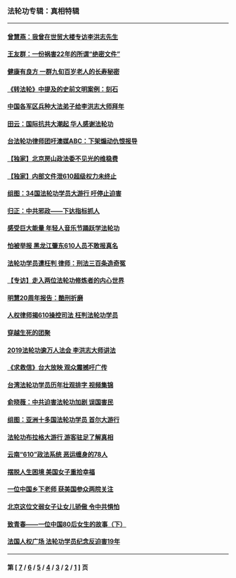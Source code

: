 ### 法轮功专辑：真相特辑
---
#### [曾慧燕：我曾在世贸大楼专访李洪志先生](../../pages/nf4389/n12898729.md?06040430) 
#### [王友群：一份祸害22年的所谓“绝密文件”](../../pages/nf4389/n12871750.md?06040430) 
#### [健康有良方 一群九旬百岁老人的长寿秘密](../../pages/nf4389/n12847475.md?06040430) 
#### [《转法轮》中提及的史前文明案例：刻石](../../pages/nf4389/n12758577.md?06040430) 
#### [中国各军区兵种大法弟子给李洪志大师拜年](../../pages/nf4389/n12750047.md?06040430) 
#### [田云：国际抗共大潮起 华人感谢法轮功](../../pages/nf4389/n12357708.md?06040430) 
#### [台法轮功律师团吁澳媒ABC：下架煽动仇恨报导](../../pages/nf4389/n12279917.md?06040430) 
#### [【独家】北京房山政法委不见光的维稳费](../../pages/nf4389/n12031979.md?06040430) 
#### [【独家】内部文件泄610超级权力未终止](../../pages/nf4389/n12023895.md?06040430) 
#### [组图：34国法轮功学员大游行 吁停止迫害](../../pages/nf4389/n11492658.md?06040430) 
#### [归正：中共邪政——下达指标抓人](../../pages/nf4389/n11474770.md?06040430) 
#### [感受巨大能量 年轻人音乐节踊跃学法轮功](../../pages/nf4389/n11441981.md?06040430) 
#### [怕被举报 黑龙江肇东610人员不敢报真名](../../pages/nf4389/n11436499.md?06040430) 
#### [法轮功学员遭枉判 律师：刑法三百条造奇冤](../../pages/nf4389/n11433943.md?06040430) 
#### [【专访】走入两位法轮功修炼者的内心世界](../../pages/nf4389/n11415623.md?06040430) 
#### [明慧20周年报告：酷刑折磨](../../pages/nf4389/n11387954.md?06040430) 
#### [人权律师揭610操控司法 枉判法轮功学员](../../pages/nf4389/n11313370.md?06040430) 
#### [穿越生死的团聚](../../pages/nf4389/n11258922.md?06040430) 
#### [2019法轮功逾万人法会 李洪志大师讲法](../../pages/nf4389/n11265303.md?06040430) 
#### [《求救信》台大放映 观众震撼吁广传](../../pages/nf4389/n10922251.md?06040430) 
#### [台湾法轮功学员历年壮观排字 视频集锦](../../pages/nf4389/n10878789.md?06040430) 
#### [俞晓薇：中共迫害法轮功加剧 误国害民](../../pages/nf4389/n10859260.md?06040430) 
#### [组图：亚洲十多国法轮功学员 首尔大游行](../../pages/nf4389/n10781149.md?06040430) 
#### [法轮功布拉格大游行 游客驻足了解真相](../../pages/nf4389/n10749360.md?06040430) 
#### [云南“610”政法系统 恶运缠身的78人](../../pages/nf4389/n10747534.md?06040430) 
#### [摆脱人生困境 美国女子重拾幸福](../../pages/nf4389/n10688678.md?06040430) 
#### [一位中国乡下老师 获美国参众两院关注](../../pages/nf4389/n10683927.md?06040430) 
#### [北京这位文弱女子让女儿骄傲 令中共惧怕](../../pages/nf4389/n10668341.md?06040430) 
#### [致青春——一位中国80后女生的故事（下）](../../pages/nf4389/n10642721.md?06040430) 
#### [法国人权广场 法轮功学员纪念反迫害19年](../../pages/nf4389/n10586601.md?06040430) 

---
#### 第 [ [7](./7.md?06040430) / [6](./6.md?06040430) / [5](./5.md?06040430) / [4](./4.md?06040430) / [3](./3.md?06040430) / [2](./2.md?06040430) / [1](./1.md?06040430) ] 页
